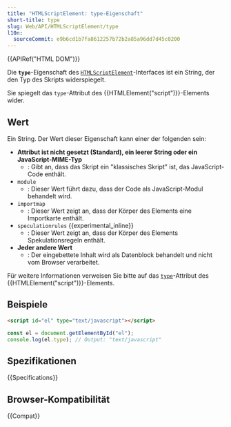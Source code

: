 ```yaml
---
title: "HTMLScriptElement: type-Eigenschaft"
short-title: type
slug: Web/API/HTMLScriptElement/type
l10n:
  sourceCommit: e9b6cd1b7fa8612257b72b2a85a96dd7d45c0200
---
```


{{APIRef("HTML DOM")}}

Die **`type`**-Eigenschaft des [`HTMLScriptElement`](/de/docs/Web/API/HTMLScriptElement)-Interfaces ist ein String, der den Typ des Skripts widerspiegelt.

Sie spiegelt das `type`-Attribut des {{HTMLElement("script")}}-Elements wider.

## Wert

Ein String. Der Wert dieser Eigenschaft kann einer der folgenden sein:

- **Attribut ist nicht gesetzt (Standard), ein leerer String oder ein JavaScript-MIME-Typ**
  - : Gibt an, dass das Skript ein "klassisches Skript" ist, das JavaScript-Code enthält.
- `module`
  - : Dieser Wert führt dazu, dass der Code als JavaScript-Modul behandelt wird.
- `importmap`
  - : Dieser Wert zeigt an, dass der Körper des Elements eine Importkarte enthält.
- `speculationrules` {{experimental_inline}}
  - : Dieser Wert zeigt an, dass der Körper des Elements Spekulationsregeln enthält.
- **Jeder andere Wert**
  - : Der eingebettete Inhalt wird als Datenblock behandelt und nicht vom Browser verarbeitet.

Für weitere Informationen verweisen Sie bitte auf das [`type`](/de/docs/Web/HTML/Reference/Elements/script/type)-Attribut des {{HTMLElement("script")}}-Elements.

## Beispiele

```html
<script id="el" type="text/javascript"></script>
```

```js
const el = document.getElementById("el");
console.log(el.type); // Output: "text/javascript"
```

## Spezifikationen

{{Specifications}}

## Browser-Kompatibilität

{{Compat}}
